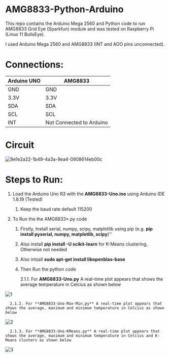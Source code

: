 # AMG8833-Python-Arduino
This repo contains the Arduino Mega 2560 and Python code to run AMG8833 Grid Eye (Sparkfun) module and was tested on Raspberry Pi (Linux 11 BullsEye).

I used Arduino Mega 2560 and AMG8833 (INT and AOO pins unconnected).

# Connections:

| Arduino UNO  | AMG8833 |
| ------------- | ------------- |
| GND  | GND  |
| 3.3V  | 3.3V  |
| SDA  | SDA  |
| SCL  | SCL  |
|  INT |  Not Connected to Arduino  |


# Circuit

![9e1e2a22-1b49-4a3a-9ea4-0908614eb00c](https://github.com/ParthaPRay/AMG8833-Python/assets/1689639/29ae6597-67db-4f4b-be23-13561de6c466)



# Steps to Run:
1. Load the Arduino Uno R3 with the **AMG8833-Uno.ino** using Arduino IDE 1.8.19 (Tested)
   1. Keep the baud rate default 115200
 
2. To Run the the AMG8833*.py code
   1. Firstly, Install serial, numpy, scipy, matplotlib using pip (e.g. **pip install pyserial, numpy, matplotlib, scipy**)''
   2. Also install **pip install -U scikit-learn** for K-Means clustering, Otherwise not needed
   3. Also intsall **sudo apt-get install libopenblas-base**
   4. Then Run the python code

      
      2.1.1. For **AMG8833-Uno.py** A real-time plot appears that shows the average temperature in Celcius as shown below

![1](https://github.com/ParthaPRay/AMG8833-Python/assets/1689639/c90b3556-2271-47fa-8973-ef8e1ae5537a)


      2.1.2. For **AMG8833-Uno-Max-Min.py** A real-time plot appears that shows the average, maximum and minimum temperature in Celcius as shown below

![2](https://github.com/ParthaPRay/AMG8833-Python/assets/1689639/76e7544f-e9ea-4ca0-8619-7c0037ab6eb2)


      2.1.3. For **AMG8833-Uno-KMeans.py** A real-time plot appears that shows the average, maximum and minimum temperature in Celcius and K-Means clusters as shown below

![3](https://github.com/ParthaPRay/AMG8833-Python/assets/1689639/bb668709-3a90-46c8-9de4-21fd6bd0dd27)






